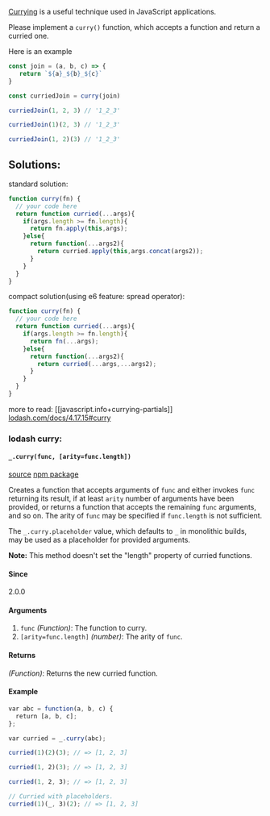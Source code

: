[Currying](https://en.wikipedia.org/wiki/Currying "null") is a useful technique used in JavaScript applications.

Please implement a `curry()` function, which accepts a function and return a curried one.

Here is an example

```js
const join = (a, b, c) => {
   return `${a}_${b}_${c}`
}

const curriedJoin = curry(join)

curriedJoin(1, 2, 3) // '1_2_3'

curriedJoin(1)(2, 3) // '1_2_3'

curriedJoin(1, 2)(3) // '1_2_3'
```

## Solutions:
standard solution:
```js
function curry(fn) {
  // your code here
  return function curried(...args){
    if(args.length >= fn.length){
      return fn.apply(this,args);
    }else{
      return function(...args2){
        return curried.apply(this,args.concat(args2));
      }
    }
  }
}
```
compact solution(using e6 feature: spread operator):
```js
function curry(fn) {
  // your code here
  return function curried(...args){
    if(args.length >= fn.length){
      return fn(...args);
    }else{
      return function(...args2){
        return curried(...args,...args2);
      }
    }
  }
}
```

more to read: 
[[javascript.info+currying-partials]]
[lodash.com/docs/4.17.15#curry](https://lodash.com/docs/4.17.15#curry "undefined")

### lodash curry:

#### [](#curry)`_.curry(func, [arity=func.length])`

[source](https://github.com/lodash/lodash/blob/4.17.15/lodash.js#L10198) [npm package](https://www.npmjs.com/package/lodash.curry)

Creates a function that accepts arguments of `func` and either invokes `func` returning its result, if at least `arity` number of arguments have been provided, or returns a function that accepts the remaining `func` arguments, and so on. The arity of `func` may be specified if `func.length` is not sufficient.  
  
The `_.curry.placeholder` value, which defaults to `_` in monolithic builds, may be used as a placeholder for provided arguments.  
  
**Note:** This method doesn't set the "length" property of curried functions.

#### Since

2.0.0

#### Arguments

1.  `func` _(Function)_: The function to curry.
2.  `[arity=func.length]` _(number)_: The arity of `func`.

#### Returns

_(Function)_: Returns the new curried function.

#### Example

```js
var abc = function(a, b, c) {
  return [a, b, c];
};

var curried = _.curry(abc);

curried(1)(2)(3); // => [1, 2, 3]

curried(1, 2)(3); // => [1, 2, 3]

curried(1, 2, 3); // => [1, 2, 3]

// Curried with placeholders.
curried(1)(_, 3)(2); // => [1, 2, 3]
```